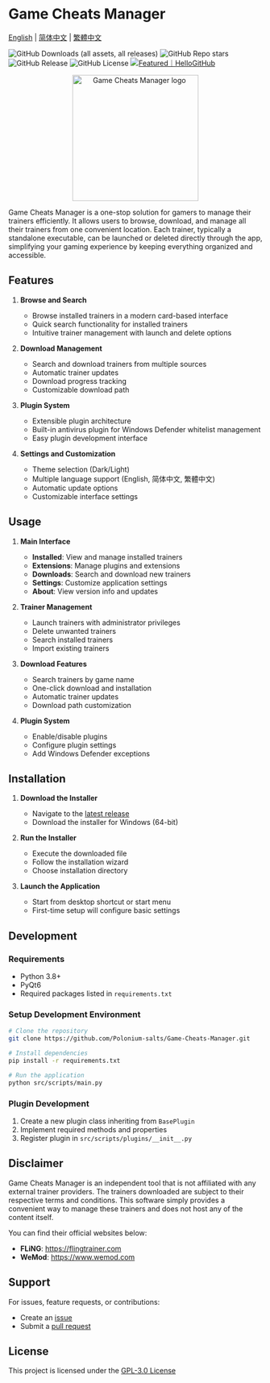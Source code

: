 # Game Cheats Manager

[English](README.md) | [简体中文](README_CN.md) | [繁體中文](README_TW.md)

![GitHub Downloads (all assets, all releases)](https://img.shields.io/github/downloads/Polonium-salts/Game-Cheats-Manager/total)
![GitHub Repo stars](https://img.shields.io/github/stars/Polonium-salts/Game-Cheats-Manager)
![GitHub Release](https://img.shields.io/github/v/release/Polonium-salts/Game-Cheats-Manager)
![GitHub License](https://img.shields.io/github/license/Polonium-salts/Game-Cheats-Manager)
[![Featured｜HelloGitHub](https://img.shields.io/badge/Featured-HelloGitHub-green)](https://hellogithub.com)

<div align="center">
    <img src="src/assets/download.png" alt="Game Cheats Manager logo" width="250" />
</div>

Game Cheats Manager is a one-stop solution for gamers to manage their trainers efficiently. It allows users to browse, download, and manage all their trainers from one convenient location. Each trainer, typically a standalone executable, can be launched or deleted directly through the app, simplifying your gaming experience by keeping everything organized and accessible.

## Features

1. **Browse and Search**
   - Browse installed trainers in a modern card-based interface
   - Quick search functionality for installed trainers
   - Intuitive trainer management with launch and delete options

2. **Download Management**
   - Search and download trainers from multiple sources
   - Automatic trainer updates
   - Download progress tracking
   - Customizable download path

3. **Plugin System**
   - Extensible plugin architecture
   - Built-in antivirus plugin for Windows Defender whitelist management
   - Easy plugin development interface

4. **Settings and Customization**
   - Theme selection (Dark/Light)
   - Multiple language support (English, 简体中文, 繁體中文)
   - Automatic update options
   - Customizable interface settings

## Usage

1. **Main Interface**
   - **Installed**: View and manage installed trainers
   - **Extensions**: Manage plugins and extensions
   - **Downloads**: Search and download new trainers
   - **Settings**: Customize application settings
   - **About**: View version info and updates

2. **Trainer Management**
   - Launch trainers with administrator privileges
   - Delete unwanted trainers
   - Search installed trainers
   - Import existing trainers

3. **Download Features**
   - Search trainers by game name
   - One-click download and installation
   - Automatic trainer updates
   - Download path customization

4. **Plugin System**
   - Enable/disable plugins
   - Configure plugin settings
   - Add Windows Defender exceptions

## Installation

1. **Download the Installer**
   - Navigate to the [latest release](https://github.com/Polonium-salts/Game-Cheats-Manager/releases/latest)
   - Download the installer for Windows (64-bit)

2. **Run the Installer**
   - Execute the downloaded file
   - Follow the installation wizard
   - Choose installation directory

3. **Launch the Application**
   - Start from desktop shortcut or start menu
   - First-time setup will configure basic settings

## Development

### Requirements
- Python 3.8+
- PyQt6
- Required packages listed in `requirements.txt`

### Setup Development Environment
```bash
# Clone the repository
git clone https://github.com/Polonium-salts/Game-Cheats-Manager.git

# Install dependencies
pip install -r requirements.txt

# Run the application
python src/scripts/main.py
```

### Plugin Development
1. Create a new plugin class inheriting from `BasePlugin`
2. Implement required methods and properties
3. Register plugin in `src/scripts/plugins/__init__.py`

## Disclaimer

Game Cheats Manager is an independent tool that is not affiliated with any external trainer providers. The trainers downloaded are subject to their respective terms and conditions. This software simply provides a convenient way to manage these trainers and does not host any of the content itself.

You can find their official websites below:
- **FLiNG**: https://flingtrainer.com
- **WeMod**: https://www.wemod.com

## Support

For issues, feature requests, or contributions:
- Create an [issue](https://github.com/Polonium-salts/Game-Cheats-Manager/issues)
- Submit a [pull request](https://github.com/Polonium-salts/Game-Cheats-Manager/pulls)

## License

This project is licensed under the [GPL-3.0 License](LICENSE.txt)

